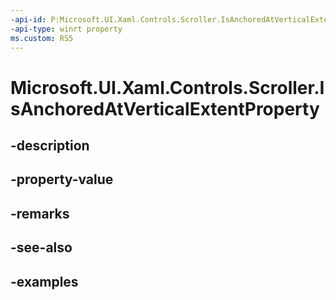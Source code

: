 ```yaml
---
-api-id: P:Microsoft.UI.Xaml.Controls.Scroller.IsAnchoredAtVerticalExtentProperty
-api-type: winrt property
ms.custom: RS5
---
```


<!-- Property syntax.
public DependencyProperty IsAnchoredAtVerticalExtentProperty { get; }
-->

# Microsoft.UI.Xaml.Controls.Scroller.IsAnchoredAtVerticalExtentProperty

## -description

## -property-value

## -remarks

## -see-also

## -examples


